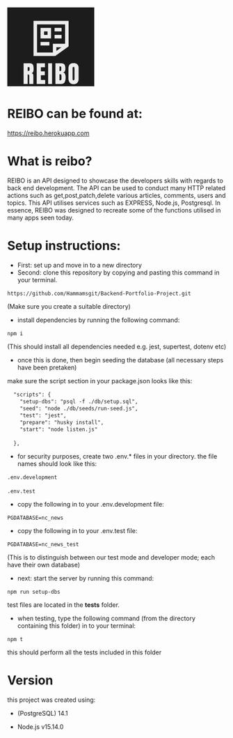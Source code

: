 #                                <img src="reibo.png" alt="drawing" width="200"/>

# REIBO can be found at:
https://reibo.herokuapp.com

# What is reibo?

REIBO is an API designed to showcase the developers skills with regards to back end development. The API
can be used to conduct many HTTP related actions such as get,post,patch,delete various articles, comments, users and topics. This API utilises services such as EXPRESS, Node.js, Postgresql. In essence, REIBO was designed to recreate some of the functions utilised in many apps seen today.

# Setup instructions:

- First: set up and move in to a new directory
- Second: clone this repository by copying and pasting this command in your terminal.
```
https://github.com/Hammamsgit/Backend-Portfolio-Project.git 

```

(Make sure you create a suitable directory)


- install dependencies by running the following command:
```
npm i

```
(This should install all dependencies needed e.g. jest, supertest, dotenv etc)

- once this is done, then begin seeding the database
(all necessary steps have been pretaken)

make sure the script section in your package.json looks like this:

```
  "scripts": {
    "setup-dbs": "psql -f ./db/setup.sql",
    "seed": "node ./db/seeds/run-seed.js",
    "test": "jest",
    "prepare": "husky install",
    "start": "node listen.js"
  
  },
  ```

- for security purposes, create two .env.* files in your directory.
the file names should look like this:

``` 
.env.development

.env.test
```
- copy the following in to your .env.development file:
```
PGDATABASE=nc_news
```
- copy the following in to your .env.test file:
```
PGDATABASE=nc_news_test
```
(This is to distinguish between our test mode and developer mode; each have their own database)



- next: start the server by running this command:

``` 
npm run setup-dbs

```
test files are located in the __tests__ folder.
- when testing, type the following command (from the directory containing this folder) in to your terminal:
```
npm t

```
this should perform all the tests included in this folder


# Version

this project was created using:

 - (PostgreSQL) 14.1 

 - Node.js v15.14.0






